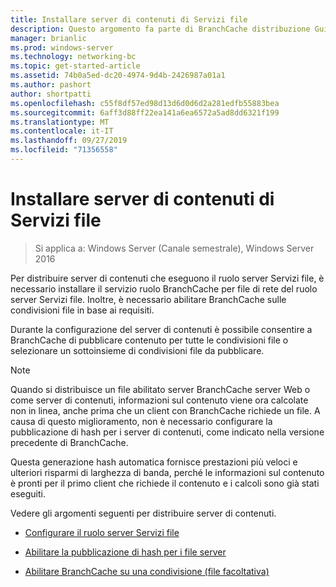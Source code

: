 ```yaml
---
title: Installare server di contenuti di Servizi file
description: Questo argomento fa parte di BranchCache distribuzione Guide per Windows Server 2016, che illustra come distribuire BranchCache in modalità cache distribuita e ospitato per ottimizzare l'utilizzo della larghezza di banda WAN nelle succursali
manager: brianlic
ms.prod: windows-server
ms.technology: networking-bc
ms.topic: get-started-article
ms.assetid: 74b0a5ed-dc20-4974-9d4b-2426987a01a1
ms.author: pashort
author: shortpatti
ms.openlocfilehash: c55f8df57ed98d13d6d0d6d2a281edfb55883bea
ms.sourcegitcommit: 6aff3d88ff22ea141a6ea6572a5ad8dd6321f199
ms.translationtype: MT
ms.contentlocale: it-IT
ms.lasthandoff: 09/27/2019
ms.locfileid: "71356558"
---
```

# <a name="install-file-services-content-servers"></a>Installare server di contenuti di Servizi file

>Si applica a: Windows Server (Canale semestrale), Windows Server 2016

Per distribuire server di contenuti che eseguono il ruolo server Servizi file, è necessario installare il servizio ruolo BranchCache per file di rete del ruolo server Servizi file. Inoltre, è necessario abilitare BranchCache sulle condivisioni file in base ai requisiti.  
  
Durante la configurazione del server di contenuti è possibile consentire a BranchCache di pubblicare contenuto per tutte le condivisioni file o selezionare un sottoinsieme di condivisioni file da pubblicare.  
  
> [!NOTE]  
> Quando si distribuisce un file abilitato server BranchCache server Web o come server di contenuti, informazioni sul contenuto viene ora calcolate non in linea, anche prima che un client con BranchCache richiede un file. A causa di questo miglioramento, non è necessario configurare la pubblicazione di hash per i server di contenuti, come indicato nella versione precedente di BranchCache.  
>   
> Questa generazione hash automatica fornisce prestazioni più veloci e ulteriori risparmi di larghezza di banda, perché le informazioni sul contenuto è pronti per il primo client che richiede il contenuto e i calcoli sono già stati eseguiti.  
  
Vedere gli argomenti seguenti per distribuire server di contenuti.  
  
-   [Configurare il ruolo server Servizi file](../../branchcache/deploy/Configure-the-File-Services-server-role.md)  
  
-   [Abilitare la pubblicazione di hash per i file server](../../branchcache/deploy/Enable-Hash-Publication-for-File-Servers.md)  
  
-   [Abilitare BranchCache su una condivisione &#40;file facoltativa&#41;](../../branchcache/deploy/enable-bc-on-file-share.md)  
  


